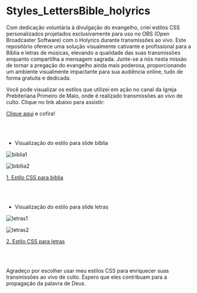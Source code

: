 # Styles_LettersBible_holyrics

Com dedicação voluntária à divulgação do evangelho, criei estilos CSS personalizados projetados exclusivamente para uso no OBS (Open Broadcaster Software) com o Holyrics durante transmissões ao vivo. Este repositório oferece uma solução visualmente cativante e profissional para a Bíblia e letras de músicas, elevando a qualidade das suas transmissões enquanto compartilha a mensagem sagrada. Junte-se a nós nesta missão de tornar a pregação do evangelho ainda mais poderosa, proporcionando um ambiente visualmente impactante para sua audiência online, tudo de forma gratuita e dedicada.

Você pode visualizar os estilos que utilizei em ação no canal da Igreja Prebiteriana Primeiro de Maio, onde é realizado transmissões ao vivo de culto. Clique no link abaixo para assistir:

[Clique aqui](https://www.youtube.com/@ip1maio) e cofira!


<br></br>

* Visualização do estilo para slide bíblia

 ![biblia1](https://github.com/pLogicador/Styles_LettersBible_holyrics/assets/113561981/d6f977fe-00e7-4102-b880-0cd7fc4927a9)

 ![bibllia2](https://github.com/pLogicador/Styles_LettersBible_holyrics/assets/113561981/e881d554-2482-4091-8441-91aefac4a1ed)


[1. Estilo CSS para bíblia](https://github.com/pLogicador/Styles_LettersBible_holyrics/blob/main/codigofonte_css/bibble/estilo.css) 


<br></br>

* Visualização do estilo para slide letras

![letras1](https://github.com/pLogicador/Styles_LettersBible_holyrics/assets/113561981/69c31316-2a8c-4e67-bbda-05ab2de79f5b)

![letras2](https://github.com/pLogicador/Styles_LettersBible_holyrics/assets/113561981/23c53c92-4bba-464f-bfa2-5819d189c678)


[2. Estilo CSS para letras](https://github.com/pLogicador/Styles_LettersBible_holyrics/blob/main/codigofonte_css/letters/estilo.css) 


<br></br>

Agradeço por escolher usar meu estilos CSS para enriquecer suas transmissões ao vivo de culto. Espero que eles contribuam para a propagação da palavra de Deus.
